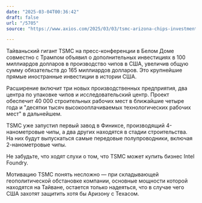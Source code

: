 ```yaml
---
date: "2025-03-04T00:36:42"
draft: false
url: "/5705"
source: "https://www.axios.com/2025/03/03/tsmc-arizona-chips-investment-trump"

---
```


Тайваньский гигант TSMC на пресс-конференции в Белом Доме совместно с Трампом объявил о дополнительных инвестициях в 100 миллиардов долларов в производство чипов в США, увеличив общую сумму обязательств до 165 миллиардов долларов. Это крупнейшие прямые иностранные инвестиции в истории США. 

Расширение включит три новых производственных предприятия, два центра по упаковке чипов и исследовательский центр. Проект обеспечит 40 000 строительных рабочих мест в ближайшие четыре года и "десятки тысяч высокооплачиваемых технологических рабочих мест" в дальнейшем.

TSMC уже запустил первый завод в Финиксе, производящий 4-нанометровые чипы, а два других находятся в стадии строительства. На них будут выпускаться самые передовые полупроводники, включая 2-нанометровые чипы.

Не забудьте, что ходят слухи о том, что TSMC может купить бизнес Intel Foundry. 

Мотивацию TSMC понять несложно — при складывающей геополитической обстановке компании, основные мощности которой находятся на Тайване, остается только надеяться, что в случае чего США захотят защитить хотя бы Аризону с Техасом.
